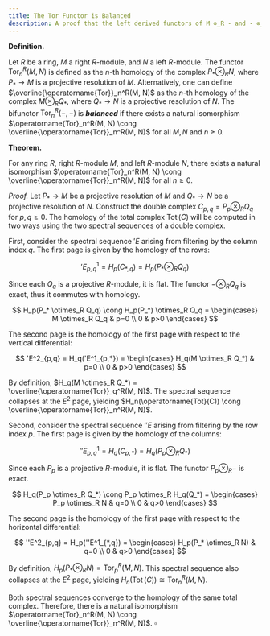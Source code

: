 ```yaml
---
title: The Tor Functor is Balanced
description: A proof that the left derived functors of M ⊗_R - and - ⊗_R N are naturally isomorphic, establishing that Tor is a balanced bifunctor.
---
```


**Definition.**

Let $R$ be a ring, $M$ a right $R$-module, and $N$ a left $R$-module. The functor $\operatorname{Tor}_n^R(M, N)$ is defined as the $n$-th homology of the complex $P_* \otimes_R N$, where $P_* \to M$ is a projective resolution of $M$. Alternatively, one can define $\overline{\operatorname{Tor}}_n^R(M, N)$ as the $n$-th homology of the complex $M \otimes_R Q_*$, where $Q_* \to N$ is a projective resolution of $N$. The bifunctor $\operatorname{Tor}_n^R(-,-)$ is ***balanced*** if there exists a natural isomorphism $\operatorname{Tor}_n^R(M, N) \cong \overline{\operatorname{Tor}}_n^R(M, N)$ for all $M, N$ and $n \ge 0$.

**Theorem.**

For any ring $R$, right $R$-module $M$, and left $R$-module $N$, there exists a natural isomorphism $\operatorname{Tor}_n^R(M, N) \cong \overline{\operatorname{Tor}}_n^R(M, N)$ for all $n \ge 0$.

*Proof.*
Let $P_* \to M$ be a projective resolution of $M$ and $Q_* \to N$ be a projective resolution of $N$. Construct the double complex $C_{p,q} = P_p \otimes_R Q_q$ for $p, q \ge 0$. The homology of the total complex $\operatorname{Tot}(C)$ will be computed in two ways using the two spectral sequences of a double complex.

First, consider the spectral sequence $'E$ arising from filtering by the column index $q$. The first page is given by the homology of the rows:

$$
'E^1_{p,q} = H_p(C_{*,q}) = H_p(P_* \otimes_R Q_q)
$$

Since each $Q_q$ is a projective $R$-module, it is flat. The functor $-\otimes_R Q_q$ is exact, thus it commutes with homology.

$$
H_p(P_* \otimes_R Q_q) \cong H_p(P_*) \otimes_R Q_q = \begin{cases} M \otimes_R Q_q & p=0 \\ 0 & p>0 \end{cases}
$$

The second page is the homology of the first page with respect to the vertical differential:

$$
'E^2_{p,q} = H_q('E^1_{p,*}) = \begin{cases} H_q(M \otimes_R Q_*) & p=0 \\ 0 & p>0 \end{cases}
$$

By definition, $H_q(M \otimes_R Q_*) = \overline{\operatorname{Tor}}_q^R(M, N)$. The spectral sequence collapses at the $E^2$ page, yielding $H_n(\operatorname{Tot}(C)) \cong \overline{\operatorname{Tor}}_n^R(M, N)$.

Second, consider the spectral sequence $''E$ arising from filtering by the row index $p$. The first page is given by the homology of the columns:

$$
''E^1_{p,q} = H_q(C_{p,*}) = H_q(P_p \otimes_R Q_*)
$$

Since each $P_p$ is a projective $R$-module, it is flat. The functor $P_p \otimes_R -$ is exact.

$$
H_q(P_p \otimes_R Q_*) \cong P_p \otimes_R H_q(Q_*) = \begin{cases} P_p \otimes_R N & q=0 \\ 0 & q>0 \end{cases}
$$

The second page is the homology of the first page with respect to the horizontal differential:

$$
''E^2_{p,q} = H_p(''E^1_{*,q}) = \begin{cases} H_p(P_* \otimes_R N) & q=0 \\ 0 & q>0 \end{cases}
$$

By definition, $H_p(P_* \otimes_R N) = \operatorname{Tor}_p^R(M, N)$. This spectral sequence also collapses at the $E^2$ page, yielding $H_n(\operatorname{Tot}(C)) \cong \operatorname{Tor}_n^R(M, N)$.

Both spectral sequences converge to the homology of the same total complex. Therefore, there is a natural isomorphism $\operatorname{Tor}_n^R(M, N) \cong \overline{\operatorname{Tor}}_n^R(M, N)$.
$\square$